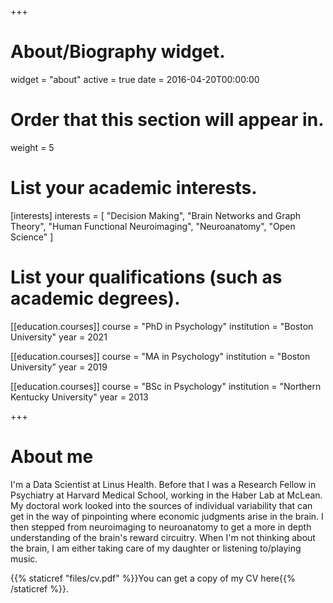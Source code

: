+++
# About/Biography widget.
widget = "about"
active = true
date = 2016-04-20T00:00:00

# Order that this section will appear in.
weight = 5

# List your academic interests.
[interests]
  interests = [
    "Decision Making",
    "Brain Networks and Graph Theory",
    "Human Functional Neuroimaging",
    "Neuroanatomy",
    "Open Science"
  ]

# List your qualifications (such as academic degrees).
[[education.courses]]
  course = "PhD in Psychology"
  institution = "Boston University"
  year = 2021
  
  [[education.courses]]
  course = "MA in Psychology"
  institution = "Boston University"
  year = 2019

[[education.courses]]
  course = "BSc in Psychology"
  institution = "Northern Kentucky University"
  year = 2013
 
+++

# About me

I'm a Data Scientist at Linus Health. Before that I was a Research Fellow in Psychiatry at Harvard Medical School, working in the Haber Lab at McLean. My doctoral work looked into the sources of individual variability that can get in the way of pinpointing where economic judgments arise in the brain. I then stepped from neuroimaging to neuroanatomy to get a more in depth understanding of the brain's reward circuitry. When I'm not thinking about the brain, I am either taking care of my daughter or listening to/playing music.

{{% staticref "files/cv.pdf" %}}You can get a copy of my CV here{{% /staticref %}}.
